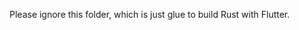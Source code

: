 <!--
SPDX-FileCopyrightText: 2025 Foundation Devices Inc.

SPDX-License-Identifier: GPL-3.0-or-later
-->

Please ignore this folder, which is just glue to build Rust with Flutter.